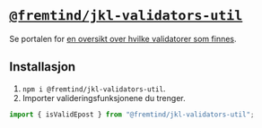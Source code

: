 # [`@fremtind/jkl-validators-util`](https://jokul.fremtind.no/komponenter/validators)

Se portalen for [en oversikt over hvilke validatorer som finnes](https://jokul.fremtind.no/komponenter/validators).

## Installasjon

1. `npm i @fremtind/jkl-validators-util`.
2. Importer valideringsfunksjonene du trenger.

```js
import { isValidEpost } from "@fremtind/jkl-validators-util";
```
